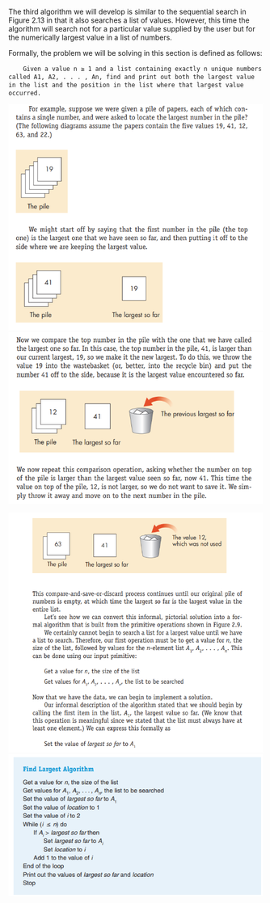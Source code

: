 The third algorithm we will develop is similar to the sequential search in Figure 2.13 in that it also searches a list of values. However, this time the algorithm will search not for a particular value supplied by the user but for the numerically largest value in a list of numbers.

Formally, the problem we will be solving in this section is defined as follows: 

		Given a value n ≥ 1 and a list containing exactly n unique numbers called A1, A2, . . . , An, find and print out both the largest value in the list and the position in the list where that largest value occurred.

![](CPS%20101/Documents/Images/Example%203/big1.png)
![](CPS%20101/Documents/Images/Example%203/big2.png)

![](CPS%20101/Documents/Images/Example%203/big3.png)![](CPS%20101/Documents/Images/Example%203/big4.png)
